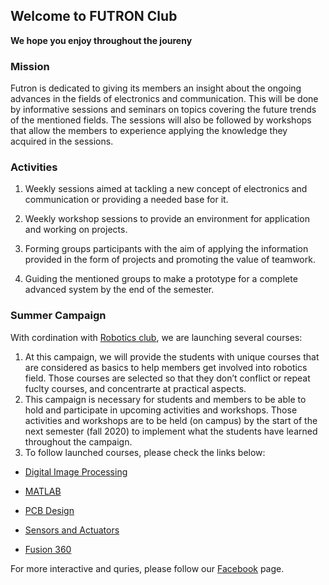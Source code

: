 ## Welcome to FUTRON Club

**We hope you enjoy throughout the joureny**

### Mission

Futron is dedicated to giving its members an insight about the ongoing advances in the fields of
electronics and communication. This will be done by informative sessions and seminars on topics
covering the future trends of the mentioned fields. The sessions will also be followed by workshops
that allow the members to experience applying the knowledge they acquired in the sessions.

### Activities 

1. Weekly sessions aimed at tackling a new concept of electronics and communication
or providing a needed base for it.

2. Weekly workshop sessions to provide an environment for application and working
on projects.

3. Forming groups participants with the aim of applying the information provided in
the form of projects and promoting the value of teamwork.

4. Guiding the mentioned groups to make a prototype for a complete advanced system
by the end of the semester.

### Summer Campaign

With cordination with [Robotics club](URL), we are launching several courses: 
1. At this campaign, we will provide the students with unique courses that are considered as basics to help members get involved into robotics field. Those courses are selected so that they don’t conflict or repeat fuclty courses, and concentrarte at practical aspects.
2. This campaign is necessary for students and members to be able to hold and participate in upcoming activities and workshops. Those activities and workshops are to be held (on campus) by the start of the next semester (fall 2020) to implement what the students have learned throughout the campaign.
3. To follow launched courses, please check the links below:

- [Digital Image Processing](URL)

- [MATLAB](URL)

- [PCB Design](URL)

- [Sensors and Actuators](URL)

- [Fusion 360](URL)

For more interactive and quries, please follow our [Facebook](URL) page.

